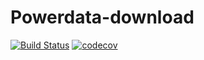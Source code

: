 # Powerdata-download

[![Build Status](https://travis-ci.com/DHI-GRAS/powerdata-download.svg?token=vjqqC3f2eQGxCiXr93bp&branch=master)](https://travis-ci.org/DHI-GRAS/powerdata-download)
[![codecov](https://codecov.io/gh/DHI-GRAS/powerdata-download/branch/master/graph/badge.svg?token=K5IgYZoD8k)](https://codecov.io/gh/DHI-GRAS/powerdata-download)
